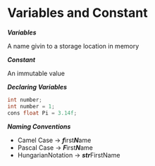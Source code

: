 # Variables and Constant

***Variables***

A name givin to a storage location in memory

***Constant*** 

An immutable value

***Declaring Variables***

````csharp
int number;
int number = 1;
cons float Pi = 3.14f; 
````


***Naming Conventions***

- Camel Case -> ***f***irst***N***ame
- Pascal Case -> ***F***irst***N***ame
- HungarianNotation -> ***str***FirstName




